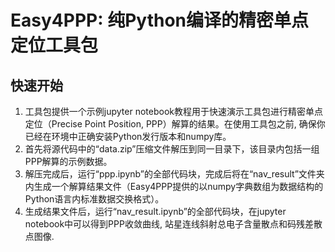 # Easy4PPP: 纯Python编译的精密单点定位工具包
## 快速开始
1. 工具包提供一个示例jupyter notebook教程用于快速演示工具包进行精密单点定位（Precise Point Position, PPP）解算的结果。在使用工具包之前, 确保你已经在环境中正确安装Python发行版本和numpy库。
2. 首先将源代码中的“data.zip”压缩文件解压到同一目录下，该目录内包括一组PPP解算的示例数据。
3. 解压完成后，运行“ppp.ipynb”的全部代码块，完成后将在“nav_result”文件夹内生成一个解算结果文件（Easy4PPP提供的以numpy字典数组为数据结构的Python语言内标准数据交换格式）。
4. 生成结果文件后，运行“nav_result.ipynb”的全部代码块，在jupyter notebook中可以得到PPP收敛曲线, 站星连线斜射总电子含量散点和码残差散点图像.
